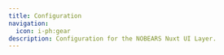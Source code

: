 ```yaml
---
title: Configuration
navigation:
  icon: i-ph:gear
description: Configuration for the NOBEARS Nuxt UI Layer.
---
```

